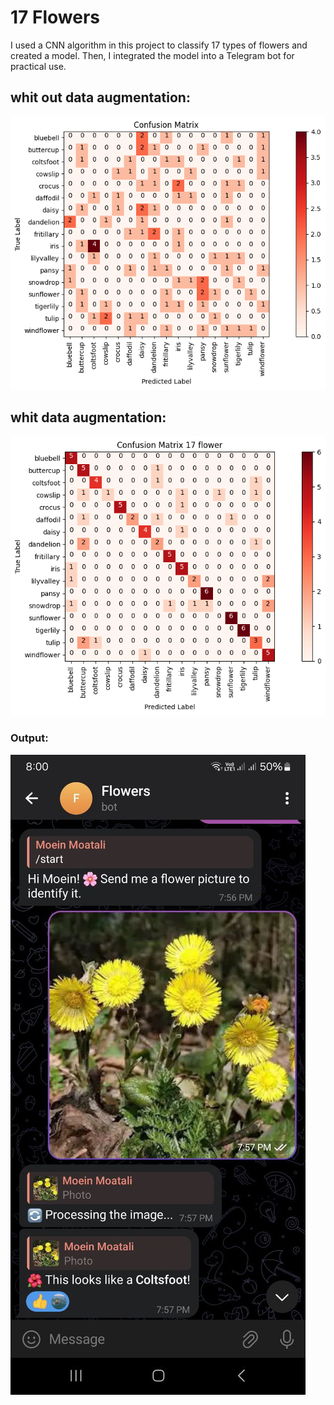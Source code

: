 # 17 Flowers
I used a CNN algorithm in this project to classify 17 types of flowers and created a model. Then, I integrated the model into a Telegram bot for practical use.

## whit out data augmentation:
!["image"](https://github.com/Moein-Moatali-2006/DeepLearning/blob/main/Custom%20Dataset%20CNN/Flowers/output/whitout_augmentation.png)
## whit data augmentation:
!["image"](https://github.com/Moein-Moatali-2006/DeepLearning/blob/main/Custom%20Dataset%20CNN/Flowers/output/whit_augmentation.png)

### Output:
!["image"](https://github.com/Moein-Moatali-2006/DeepLearning/blob/main/Custom%20Dataset%20CNN/Flowers/output/result.png)